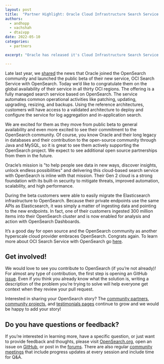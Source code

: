 ```yaml
---
layout: post
title:  "Partner Highlight: Oracle Cloud Infrastructure Search Service with OpenSearch is GA!"
authors:
  - andhopp
  - vachshah
  - dtaivpp
date: 2022-05-10
categories:
  - partners

excerpt: "Oracle has released it's Cloud Infrastructure Search Service with OpenSearch!"

---
```


Late last year, we [shared](https://opensearch.org/blog/partners/2021/12/oracle-announcement/) the news that Oracle joined the OpenSearch community and launched the public beta of their new service, OCI Search Service with OpenSearch. Today we’d like to congratulate them on the global availability of their service in all thirty OCI regions. The offering is a fully managed search service based on OpenSearch. The service automates common operational activities like patching, updating, upgrading, resizing, and backups. Using the reference architectures, customers will have access to a validated architecture to deploy and configure the service for log aggregation and in-application search.

We are excited for them as they move from public beta to general availability and even more excited to see their commitment to the OpenSearch community. Of course, you know Oracle and their long legacy in databases and their contribution to the open-source community through Java and MySQL, so it is great to see them actively supporting the OpenSearch project. We expect to see additional open source partnerships from them in the future.

Oracle’s mission is "to help people see data in new ways, discover insights, unlock endless possibilities" and delivering this cloud-based search service with OpenSearch is inline with that mission. Their Gen 2 cloud is a strong foundation with its built-in security to mitigate threats, improved automation, scalability, and high performance.

During the beta customers were able to easily migrate the Elasticsearch infrastructure to OpenSearch. Because their private endpoints use the same APIs as Elasticsearch, it was simply a matter of ingesting data and pointing to the new endpoints. In fact, one of their customers ingested 300 million items into their OpenSearch cluster and is now enabled for analysis and action with OpenSearch Dashboards.

It’s a good day for open source and the OpenSearch community as another hyperscale cloud provider embraces OpenSearch. Congrats again. To learn more about OCI Search Service with OpenSearch go [here](http://oracle.com/cloud/search). 

## Get involved!
We would love to see you contribute to OpenSearch (if you’re not already)! For almost any type of contribution, the first step is opening an GitHub [issue](https://github.com/opensearch-project/OpenSearch/issues). Even if you think you already know what the solution is, writing a description of the problem you’re trying to solve will help everyone get context when they review your pull request. 

Interested in sharing your OpenSearch story? The [community partners](https://opensearch.org/partners/), [community projects](https://opensearch.org/community_projects), and [testimonials pages](https://opensearch.org/testimonials/) continue to grow and we would be happy to add your story!
 
## Do you have questions or feedback?
If you’re interested in learning more, have a specific question, or just want to provide feedback and thoughts, please visit [OpenSearch.org](http://opensearch.org/), open an issue on [GitHub](https://github.com/opensearch-project/OpenSearch/issues), or post in the [forums](https://forum.opensearch.org/). There are also regular [community meetings](https://opensearch.org/events/) that include progress updates at every session and include time for Q&A.
